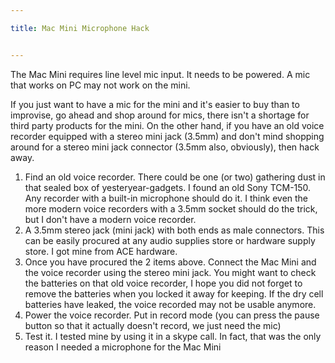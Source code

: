 ```yaml
---

title: Mac Mini Microphone Hack


---
```


The Mac Mini requires line level mic input. It needs to be powered. A mic that works on PC may not work on the mini.

If you just want to have a mic for the mini and it's easier to buy than to improvise, go ahead and shop around for mics, there isn't a shortage for third party products for the mini. On the other hand, if you have an old voice recorder equipped with a stereo mini jack (3.5mm) and don't mind shopping around for a stereo mini jack connector (3.5mm also, obviously), then hack away.

1.  Find an old voice recorder. There could be one (or two) gathering dust in that sealed box of yesteryear-gadgets. I found an old Sony TCM-150. Any recorder with a built-in microphone should do it. I think even the more modern voice recorders with a 3.5mm socket should do the trick, but I don't have a modern voice recorder.
2.  A 3.5mm stereo jack (mini jack) with both ends as male connectors. This can be easily procured at any audio supplies store or hardware supply store. I got mine from ACE hardware.
3.  Once you have procured the 2 items above. Connect the Mac Mini and the voice recorder using the stereo mini jack. You might want to check the batteries on that old voice recorder, I hope you did not forget to remove the batteries when you locked it away for keeping. If the dry cell batteries have leaked, the voice recorded may not be usable anymore.
4.  Power the voice recorder. Put in record mode (you can press the pause button so that it actually doesn't record, we just need the mic)
5.  Test it. I tested mine by using it in a skype call. In fact, that was the only reason I needed a microphone for the Mac Mini
